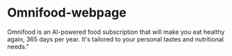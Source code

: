 # Omnifood-webpage
Omnifood is an AI-powered food subscription that will make you eat healthy again, 365 days per year. It's tailored to your personal tastes and nutritional needs."
